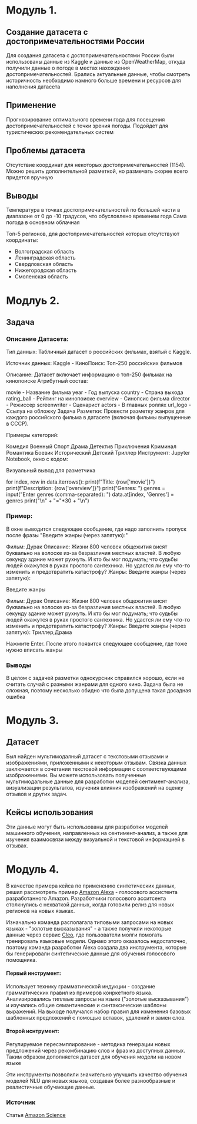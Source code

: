 # Модуль 1.

## Создание датасета с достопримечательностями России

Для создания  датасета с достопримечательностями России были использованы данные из Kaggle и данные из OpenWeatherMap, откуда получили данные о погоде в местах нахождения достопримечательностей. Брались актуальные данные, чтобы смотреть историчность необходимо намного больше времени и ресурсов для наполнения датасета

## Применение

Прогнозирование оптимального времени года для посещения достопримечательностей с точки зрения погоды. Подойдет для туристических рекомендательных систем

## Проблемы датасета

Отсутствие координат для некоторых достопримечательностей (1154). Можно решить дополнительной разметкой, но размечать скорее всего придется вручную

## Выводы

Температура в точках достопримечательностей по большей части в диапазоне от 0 до -10 градусов, что обусловлено временем года
Сама погода в основном облачная

Топ-5 регионов, для достопримечательностей которых отсутствуют координаты:
 - Волгоградская область
- Ленинградская область
- Свердловская область
- Нижегородская область
- Смоленская область

 
# Модлуь 2.

## Задача

### Описание Датасета:
Тип данных: Табличный датасет о российских фильмах, взятый с Kaggle.

Источник данных: Kaggle - КиноПоиск: Топ-250 российских фильмов

Описание: Датасет включает информацию о топ-250 фильмах на кинопоиске Атрибутный состав:

movie - Название фильма
year - Год выпуска
country - Страна выхода
rating_ball - Рейтинг на кинопоиске
overview - Синопсис фильма
director - Режиссер
screenwriter - Сценарист
actors - В главных роллях
url_logo - Ссылуа на обложку
Задача Разметки:
Провести разметку жанров для каждого российского фильма в датасете (включая фильмы выпущенные в СССР).

Примеры категорий:

Комедия
Военный
Спорт
Драма
Детектив
Приключения
Криминал
Романтика
Боевик
Исторический
Детский
Триллер
Инструмент:
Jupyter Notebook, окно с кодом:

Визуальный вывод для разметчика

for index, row in data.iterrows(): print(f"Title: {row['movie']}") print(f"Description: {row['overview']}") print("Genres: ") genres = input("Enter genres (comma-separated): ") data.at[index, 'Genres'] = genres print("\n" + "="*30 + "\n")

### Пример:
В окне выводится следующее сообщение, где надо заполнить пропуск после фразы "Введите жанры (через запятую):"

Фильм: Дурак Описание: Жизни 800 человек общежития висят буквально на волоске из-за безразличия местных властей. В любую секунду здание может рухнуть. И кто бы мог подумать; что судьбы людей окажутся в руках простого сантехника. Но удастся ли ему что-то изменить и предотвратить катастрофу? Жанры: Введите жанры (через запятую):

Введите жанры

Фильм: Дурак Описание: Жизни 800 человек общежития висят буквально на волоске из-за безразличия местных властей. В любую секунду здание может рухнуть. И кто бы мог подумать; что судьбы людей окажутся в руках простого сантехника. Но удастся ли ему что-то изменить и предотвратить катастрофу? Жанры: Введите жанры (через запятую): Триллер,Драма

Нажмите Enter. После этого появится следующее сообщение, где тоже нужно вписать жанры

### Выводы
В целом с задачей разметки однокурсник справился хорошо, если не считать случай с разными жанрами для одного кино. Задача была не сложная, поэтому несколько обидно что была допущена такая досадная ошибка

# Модуль 3.

## Датасет

Был найден мультимодалный датасет с текстовыми отзывами и изображениями, приложенными к некоторым отзывам. Связка данных заключается в сочетании текстовой информации с соответствующими изображениями.
Вы можете использовать полученные мультимодальные данные для разработки моделей сентимент-анализа, визуализации результатов, изучения влияния изображений на оценку отзывов и других задач.

## Кейсы использования

Эти данные могут быть использованы для разработки моделей машинного обучения, направленных на сентимент-анализ, а также для изучения взаимосвязи между визуальной и текстовой информацией в отзывах.

# Модуль 4.

В качестве примера кейса по применению синтетических данных, решил рассмотреть пример [Amazon Alexa](https://alexa.amazon.com/)  - голосового ассистента разработанного Amazon.
Разработчики голосового асситсента столкнулись с нехваткой данных, когда готовили релиз для новых регионов на новых языках.

 Изначально команда располагала типовыми запросами на новых языках - "золотые высказывания" - а также получили некоторые данные через сервис [Cleo](https://www.amazon.com/Amazon-Cleo/dp/B01N5QDE0Y), где пользователи молги помогать тренировать языковые модели. Однако этого оказалось недостаточно, поэтому команда разработки Alexa создала два инструмента, которые бы генерировали синтетические данные для обучения голосового помощника.

 #### Первый инструмент:
 
 Использует технику грамматической индукции - создание грамматических правил из примеров конркетного языка. Анализировались типлвые запросы на языке ("золотые высказывания") и изучались общие семантические и синтаксические шаблоны выражений. На выходе получался набор правил для изменения базовых шаблонных предложений с помощью вставок, удалений и замен слов. 

 #### Второй иснтрумент:

 Регулируемое пересэмплирование - методика генерации новых предложений через рекомбинацию слов и фраз из доступных данных. Таким образом дополняется датасет для обучения модели на новом языке

Эти инструменты позволили значительно улучшить качество обучения моделей NLU для новых языков, создавая более разнообразные и реалистичные обучающие данные.

### Источник

Статья [Amazon Science](https://www.amazon.science/blog/tools-for-generating-synthetic-data-helped-bootstrap-alexas-new-language-releases)

